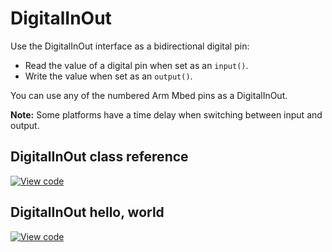 # DigitalInOut

Use the DigitalInOut interface as a bidirectional digital pin:

* Read the value of a digital pin when set as an `input()`.
* Write the value when set as an `output()`.

You can use any of the numbered Arm Mbed pins as a DigitalInOut.

<span class="notes">**Note:** Some platforms have a time delay when switching between input and output.</span>

## DigitalInOut class reference

[![View code](https://www.mbed.com/embed/?type=library)](https://os.mbed.com/docs/mbed-os/development/mbed-os-api-doxy/classmbed_1_1_digital_in_out.html)

## DigitalInOut hello, world

[![View code](https://www.mbed.com/embed/?url=https://github.com/ARMmbed/mbed-os-snippet-DigitalInOut_ex_1/tree/v6.0)](https://github.com/ARMmbed/mbed-os-snippet-DigitalInOut_ex_1/blob/v6.0/main.cpp)
